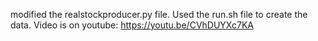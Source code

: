 modified the realstockproducer.py file.    Used the run.sh file to create the data.
Video is on youtube:   https://youtu.be/CVhDUYXc7KA
